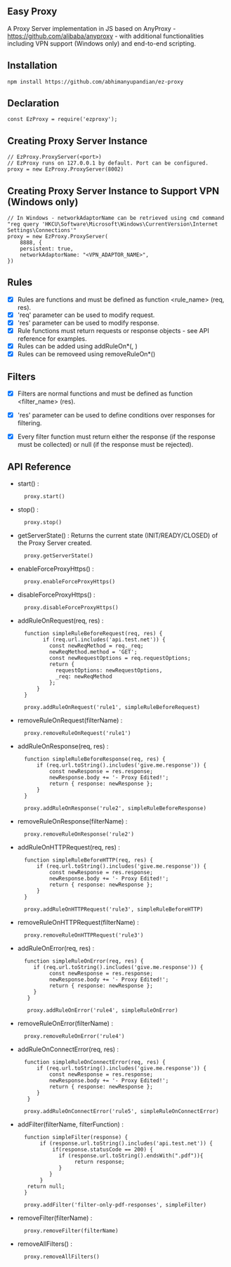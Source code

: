 Easy Proxy
----------------
A Proxy Server implementation in JS based on AnyProxy - https://github.com/alibaba/anyproxy - with additional functionalities including VPN support (Windows only) and end-to-end scripting.


Installation
------------
```
npm install https://github.com/abhimanyupandian/ez-proxy
```

Declaration
------------
    
    const EzProxy = require('ezproxy');

Creating Proxy Server Instance
------------

    // EzProxy.ProxyServer(<port>)
    // EzProxy runs on 127.0.0.1 by default. Port can be configured.
    proxy = new EzProxy.ProxyServer(8002)
    
Creating Proxy Server Instance to Support VPN (Windows only)
------------
    // In Windows - networkAdaptorName can be retrieved using cmd command "reg query 'HKCU\Software\Microsoft\Windows\CurrentVersion\Internet Settings\Connections'"
    proxy = new EzProxy.ProxyServer(
        8888, {
        persistent: true,
        networkAdaptorName: "<VPN_ADAPTOR_NAME>",
    })

Rules
------------

   - [x] Rules are functions and must be defined as function <rule_name> (req, res).
   - [x] 'req' parameter can be used to modify request.
   - [x] 'res' parameter can be used to modify response.
   - [x] Rule functions must return requests or response objects - see API reference for examples.
   - [x] Rules can be added using addRuleOn*(<ruleName>, <ruleFunction>)
   - [x] Rules can be removeed using removeRuleOn*(<ruleName>)
   
Filters
------------

   - [x] Filters are normal functions and must be defined as function <filter_name> (res).
   - [x] 'res' parameter can be used to define conditions over responses for filtering.
   - [x] Every filter function must return either the response (if the response must be collected) or null (if the response must be rejected).
   

API Reference
------------

- start() : 

        proxy.start()
    
- stop() : 

        proxy.stop()
    
- getServerState() : Returns the current state (INIT/READY/CLOSED) of the Proxy Server created.
 
        proxy.getServerState()

- enableForceProxyHttps() : 
 
        proxy.enableForceProxyHttps()

- disableForceProxyHttps() : 
 
        proxy.disableForceProxyHttps()

- addRuleOnRequest(req, res) :

        function simpleRuleBeforeRequest(req, res) {
              if (req.url.includes('api.test.net')) {
                const newReqMethod = req._req;
                newReqMethod.method = 'GET';
                const newRequestOptions = req.requestOptions;
                return {
                  requestOptions: newRequestOptions,
                  _req: newReqMethod
                };
            }
        }

        proxy.addRuleOnRequest('rule1', simpleRuleBeforeRequest)
        
- removeRuleOnRequest(filterName) : 
 
        proxy.removeRuleOnRequest('rule1')
        
- addRuleOnResponse(req, res) : 

        function simpleRuleBeforeResponse(req, res) {
            if (req.url.toString().includes('give.me.response')) {
                const newResponse = res.response;
                newResponse.body += '- Proxy Edited!';
                return { response: newResponse };
            }
        }

        proxy.addRuleOnResponse('rule2', simpleRuleBeforeResponse)
        
- removeRuleOnResponse(filterName) : 
 
        proxy.removeRuleOnResponse('rule2')
        
- addRuleOnHTTPRequest(req, res) : 

        function simpleRuleBeforeHTTP(req, res) {
            if (req.url.toString().includes('give.me.response')) {
                const newResponse = res.response;
                newResponse.body += '- Proxy Edited!';
                return { response: newResponse };
            }
        }

        proxy.addRuleOnHTTPRequest('rule3', simpleRuleBeforeHTTP)
        
- removeRuleOnHTTPRequest(filterName) : 
 
        proxy.removeRuleOnHTTPRequest('rule3')
        
- addRuleOnError(req, res) : 

        function simpleRuleOnError(req, res) {
           if (req.url.toString().includes('give.me.response')) {
                const newResponse = res.response;
                newResponse.body += '- Proxy Edited!';
                return { response: newResponse };
           }
         }

         proxy.addRuleOnError('rule4', simpleRuleOnError)
         
- removeRuleOnError(filterName) : 
 
        proxy.removeRuleOnError('rule4')

- addRuleOnConnectError(req, res) : 

        function simpleRuleOnConnectError(req, res) {
            if (req.url.toString().includes('give.me.response')) {
                const newResponse = res.response;
                newResponse.body += '- Proxy Edited!';
                return { response: newResponse };
            }
         }
         
        proxy.addRuleOnConnectError('rule5', simpleRuleOnConnectError)

- addFilter(filterName, filterFunction) : 

        function simpleFilter(response) {
             if (response.url.toString().includes('api.test.net')) {
                 if(response.statusCode == 200) {
                   if (response.url.toString().endsWith(".pdf")){
                        return response;
                   }
                }
             }
         return null;
        }

        proxy.addFilter('filter-only-pdf-responses', simpleFilter)

- removeFilter(filterName) : 
 
        proxy.removeFilter(filterName)

- removeAllFilters() : 
 
        proxy.removeAllFilters()


